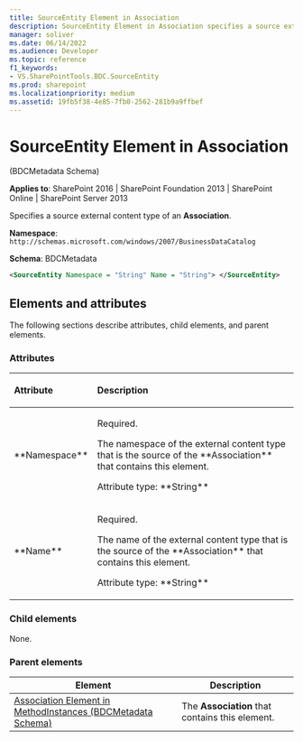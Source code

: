 ```yaml
---
title: SourceEntity Element in Association
description: SourceEntity Element in Association specifies a source external content type of an Association.
manager: soliver
ms.date: 06/14/2022
ms.audience: Developer
ms.topic: reference
f1_keywords:
- VS.SharePointTools.BDC.SourceEntity
ms.prod: sharepoint
ms.localizationpriority: medium
ms.assetid: 19fb5f38-4e85-7fb0-2562-281b9a9ffbef
---
```


# SourceEntity Element in Association 

(BDCMetadata Schema)

**Applies to**: SharePoint 2016 | SharePoint Foundation 2013 | SharePoint Online | SharePoint Server 2013

Specifies a source external content type of an **Association**.

**Namespace**: `http://schemas.microsoft.com/windows/2007/BusinessDataCatalog`

**Schema**: BDCMetadata

```XML
<SourceEntity Namespace = "String" Name = "String"> </SourceEntity>
```

## Elements and attributes

The following sections describe attributes, child elements, and parent elements.

### Attributes

<table>
<colgroup>
<col width="20%" />
<col width="80%" />
</colgroup>
<thead>
<tr class="header">
<th align="left"><p>Attribute</p></th>
<th align="left"><p>Description</p></th>
</tr>
</thead>
<tbody>
<tr class="odd">
<td align="left"><p>**Namespace**</p></td>
<td align="left"><p>Required.</p>
<p>The namespace of the external content type that is the source of the **Association** that contains this element.</p>
<p>Attribute type: **String**</p></td>
</tr>
<tr class="even">
<td align="left"><p>**Name**</p></td>
<td align="left"><p>Required.</p>
<p>The name of the external content type that is the source of the **Association** that contains this element.</p>
<p>Attribute type: **String**</p></td>
</tr>
</tbody>
</table>

### Child elements

None.

### Parent elements

| Element | Description |
| --- | --- |
| [Association Element in MethodInstances (BDCMetadata Schema)](association-element-in-methodinstances-bdcmetadata-schema.md) | The **Association** that contains this element. |








